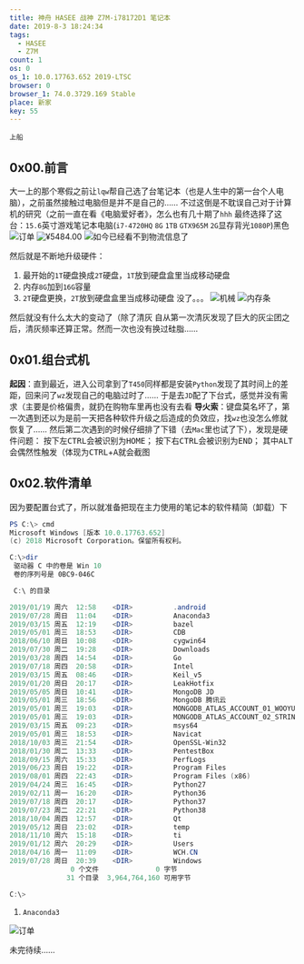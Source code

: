 ```yaml
---
title: 神舟 HASEE 战神 Z7M-i78172D1 笔记本
date: 2019-8-3 18:24:34
tags:
  - HASEE
  - Z7M
count: 1
os: 0
os_1: 10.0.17763.652 2019-LTSC
browser: 0
browser_1: 74.0.3729.169 Stable
place: 新家
key: 55
---
```

    上船
<!-- more -->
## 0x00.前言
大一上的那个寒假之前让`lqw`帮自己选了台笔记本（也是人生中的第一台个人电脑），之前虽然接触过电脑但是并不是自己的……
不过这倒是不耽误自己对于计算机的研究（之前一直在看《电脑爱好者》，怎么也有几十期了`hhh`
最终选择了这台：`15.6`英寸游戏笔记本电脑(`i7-4720HQ` `8G` `1TB` `GTX965M` `2G`显存背光`1080P`)黑色
![订单](https://i1.yuangezhizao.cn/Win-10/20190803182751.png!webp)
![¥5484.00](https://i1.yuangezhizao.cn/Win-10/20190803185234.png!webp)
![如今已经看不到物流信息了](https://i1.yuangezhizao.cn/Win-10/20190803183408.jpg!webp)

然后就是不断地升级硬件：
1. 最开始的`1T`硬盘换成`2T`硬盘，`1T`放到硬盘盒里当成移动硬盘
2. 内存`8G`加到`16G`容量
3. `2T`硬盘更换，`2T`放到硬盘盒里当成移动硬盘
没了。。。
![机械](https://i1.yuangezhizao.cn/Win-10/20190803185726.jpg!webp)
![内存条](https://i1.yuangezhizao.cn/Win-10/20190803185756.jpg!webp)

然后就没有什么太大的变动了（除了清灰
自从第一次清灰发现了巨大的灰尘团之后，清灰频率还算正常。然而一次也没有换过硅脂……

## 0x01.组台式机
**起因**：直到最近，进入公司拿到了`T450`同样都是安装`Python`发现了其时间上的差距，回来问了`wz`发现自己的电脑过时了……
于是去`JD`配了下台式，感觉并没有需求（主要是价格偏贵，就扔在购物车里再也没有去看
**导火索**：键盘莫名坏了，第一次遇到还以为是前一天把各种软件升级之后造成的负效应，找`wz`也没怎么修就恢复了……
然后第二次遇到的时候仔细排了下错（去`Mac`里也试了下），发现是硬件问题：
按下左<kbd>CTRL</kbd>会被识别为<kbd>HOME</kbd>；
按下右<kbd>CTRL</kbd>会被识别为<kbd>END</kbd>；
其中<kbd>ALT</kbd>会偶然性触发（体现为<kbd>CTRL</kbd>+<kbd>A</kbd>就会截图

## 0x02.软件清单
因为要配置台式了，所以就准备把现在主力使用的笔记本的软件精简（卸载）下
``` powershell
PS C:\> cmd
Microsoft Windows [版本 10.0.17763.652]
(c) 2018 Microsoft Corporation。保留所有权利。

C:\>dir
 驱动器 C 中的卷是 Win 10
 卷的序列号是 0BC9-046C

 C:\ 的目录

2019/01/19 周六  12:58    <DIR>          .android
2019/07/28 周日  11:04    <DIR>          Anaconda3
2019/03/15 周五  12:19    <DIR>          bazel
2019/05/01 周三  18:53    <DIR>          CDB
2018/06/10 周日  10:08    <DIR>          cygwin64
2019/07/30 周二  19:28    <DIR>          Downloads
2019/03/28 周四  14:54    <DIR>          Go
2019/07/18 周四  20:58    <DIR>          Intel
2019/03/15 周五  08:46    <DIR>          Keil_v5
2019/01/20 周日  20:17    <DIR>          LeakHotfix
2019/05/05 周日  10:41    <DIR>          MongoDB JD
2019/05/01 周三  18:56    <DIR>          MongoDB 腾讯云
2019/05/01 周三  19:03    <DIR>          MONGODB_ATLAS_ACCOUNT_01_WOOYUN_STRING
2019/05/01 周三  19:03    <DIR>          MONGODB_ATLAS_ACCOUNT_02_STRING
2019/03/15 周五  09:23    <DIR>          msys64
2019/05/01 周三  18:53    <DIR>          Navicat
2018/10/03 周三  21:54    <DIR>          OpenSSL-Win32
2018/01/30 周二  13:33    <DIR>          PentestBox
2018/09/15 周六  15:33    <DIR>          PerfLogs
2019/06/23 周日  19:22    <DIR>          Program Files
2019/08/01 周四  22:43    <DIR>          Program Files (x86)
2019/04/24 周三  16:45    <DIR>          Python27
2019/02/11 周一  16:20    <DIR>          Python36
2019/07/18 周四  20:17    <DIR>          Python37
2019/07/23 周二  22:21    <DIR>          Python38
2018/10/04 周四  12:57    <DIR>          Qt
2019/05/12 周日  23:02    <DIR>          temp
2018/11/10 周六  15:18    <DIR>          ti
2019/01/12 周六  20:29    <DIR>          Users
2018/04/16 周一  11:09    <DIR>          WCH.CN
2019/07/28 周日  20:39    <DIR>          Windows
               0 个文件              0 字节
              31 个目录  3,964,764,160 可用字节

C:\>
```
1. `Anaconda3`

![订单](https://i1.yuangezhizao.cn/Win-10/20190803185115.jpg!webp)

未完待续……